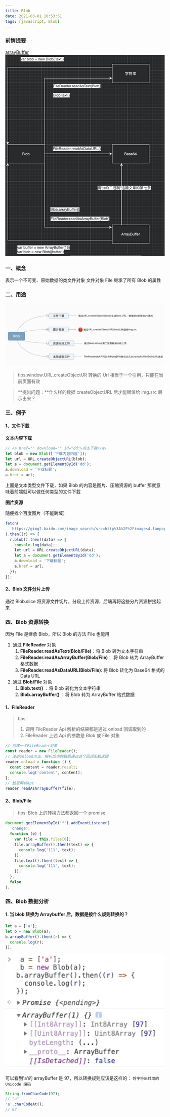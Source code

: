 ```yaml
---
title: Blob
date: 2021-03-01 10:53:51
tags: [javascript, Blob]
---
```


### 前情提要

[arrayBuffer](https://ymbo.github.io/2021/02/24/js%E7%9A%84%E4%BA%8C%E8%BF%9B%E5%88%B6/)
![Blob](/images/Blob/3.jpeg)

### 一、概念

表示一个不可变、原始数据的类文件对象
文件对象 File 继承了所有 Blob 的属性

### 二、用途

![Blob](/images/Blob/1.png)

> tips:window.URL.createObjectUR 转换的 Url 相当于一个引用，只能在当前页面有效

> **提出问题：**什么样的数据 createObjectURL 后才能赋值给 img.src 展示出来？

### 三、例子

#### 1、文件下载

**文本内容下载**

```javascript
// <a href="" download="" id="dd">点击下载</a>
let blob = new Blob(['下载内容内容']);
let url = URL.createObjectURL(blob);
let a = document.getElementById('dd');
a.download = '下载标题';
a.href = url;
```

上面是文本类型文件下载，如果 Blob 的内容是图片、压缩资源的 buffer 那就意味着前端就可以做任何类型的文件下载

**图片资源**

随便找个百度图片（不能跨域）

```javascript
fetch(
  'https://gimg2.baidu.com/image_search/src=http%3A%2F%2Fimages4.fanpop.com%2Fimage%2Fphotos%2F21800000%2FPain-akatsuki-21871797-1280-720.jpg&refer=http%3A%2F%2Fimages4.fanpop.com&app=2002&size=f9999,10000&q=a80&n=0&g=0n&fmt=jpeg?sec=1617163410&t=b4da03a23ce7038703128e42919f5448'
).then((r) => {
  r.blob().then((data) => {
    console.log(data);
    let url = URL.createObjectURL(data);
    let a = document.getElementById('dd');
    a.download = '下载标题';
    a.href = url;
  });
});
```

#### 2、Blob 文件分片上传

通过 Blob.slice 将资源文件切片，分段上传资源，后端再将这些分片资源拼接起来

### 四、Blob 资源转换

因为 File 是继承 Blob，所以 Blob 的方法 File 也能用

1. 通过 **FileReader** 对象
   1. **FileReader.readAsText(Blob/File)**：将 Blob 转为文本字符串
   2. **FileReader.readAsArrayBuffer(Blob/File)**： 将 Blob 转为 ArrayBuffer 格式数据
   3. **FileReader.readAsDataURL(Blob/File)**: 将 Blob 转化为 Base64 格式的 Data URL
2. 通过 **Blob/File** 对象
   1. **Blob.text()** ：将 Blob 转化为文本字符串
   2. **Blob.arrayBuffer()** ：将 Blob 转为 ArrayBuffer 格式数据

#### 1、FileReader

> tips:
>
> 1. 调用 FileReader Api 解析的结果都是通过 onload 回调取到的
> 2. FileReader 上述 Api 的参数是 Blob 或 File 对象

```javascript
// 创建一个FileReader对象
const reader = new FileReader();
// 注册onload方法，解析成功的数据通过这个回调函数返回
reader.onload = function () {
  const content = reader.result;
  console.log('content', content);
};
// 触发解析api
reader.readAsArrayBuffer(file);
```

#### 2、Blob/File

> tips:
> Blob 上的转换方法都返回一个 promise

```javascript
document.getElementById('f').addEventListener(
  'change',
  function (e) {
    var file = this.files[0];
    file.arrayBuffer().then((text) => {
      console.log('111', text);
    });
    file.text().then((text) => {
      console.log('111', text);
    });
  },
  false
);
```

### 四、Blob 数据分析

#### 1. 当 blob 转换为 Arraybuffer 后，数据是按什么规则转换的？

```javascript
let a = ['a'];
let b = new Blob(a);
b.arrayBuffer().then((r) => {
  console.log(r);
});
```

![arrayBuffer](/images/Blob/2.png)

可以看到'a'的 arrayBuffer 是 97，所以转换规则应该是这样的：
`将字符串转成的 Unicode 编码`

```javascript
String.fromCharCode(97);
// "a"
'a'.charCodeAt();
// 97
```
